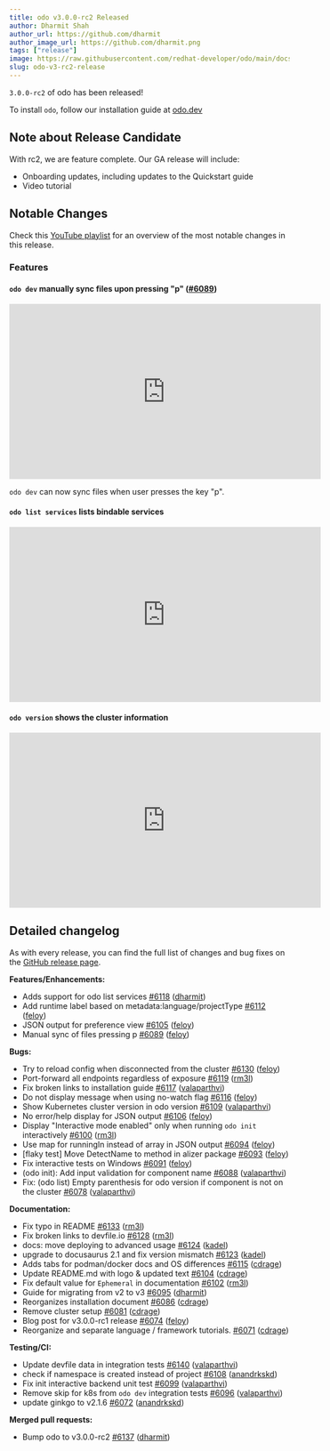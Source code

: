 ```yaml
---
title: odo v3.0.0-rc2 Released
author: Dharmit Shah
author_url: https://github.com/dharmit
author_image_url: https://github.com/dharmit.png
tags: ["release"]
image: https://raw.githubusercontent.com/redhat-developer/odo/main/docs/website/static/img/logo.png
slug: odo-v3-rc2-release
---
```

`3.0.0-rc2` of odo has been released!

<!--truncate-->

To install `odo`, follow our installation guide at [odo.dev](/docs/overview/installation)

## Note about Release Candidate

With rc2, we are feature complete. Our GA release will include:
- Onboarding updates, including updates to the Quickstart guide
- Video tutorial

## Notable Changes

Check this [YouTube playlist](https://www.youtube.com/watch?v=PgDsXlvb5MQ&list=PLGMB2PY4SNOqz4sAwtNOpEvb_ZYkiUfAz) 
for an overview of the most notable changes in this release.

### Features

#### `odo dev` manually sync files upon pressing "p" ([#6089](https://github.com/redhat-developer/odo/pull/6089))

<iframe width="560" height="315" src="https://www.youtube.com/embed/uTV8dlflZHs" title="YouTube video player" frameborder="0" allow="accelerometer; autoplay; clipboard-write; encrypted-media; gyroscope; picture-in-picture" allowfullscreen></iframe>

`odo dev` can now sync files when user presses the key "p".

#### `odo list services` lists bindable services

<iframe width="560" height="315" src="https://www.youtube.com/embed/PgDsXlvb5MQ" title="YouTube video player" frameborder="0" allow="accelerometer; autoplay; clipboard-write; encrypted-media; gyroscope; picture-in-picture" allowfullscreen></iframe>

#### `odo version` shows the cluster information

<iframe width="560" height="315" src="https://www.youtube.com/embed/MQSQ7qczsVg" title="YouTube video player" frameborder="0" allow="accelerometer; autoplay; clipboard-write; encrypted-media; gyroscope; picture-in-picture" allowfullscreen></iframe>

## Detailed changelog

As with every release, you can find the full list of changes and bug fixes on the [GitHub release page](https://github.com/redhat-developer/odo/releases/tag/v3.0.0-rc2).

**Features/Enhancements:**

- Adds support for odo list services [\#6118](https://github.com/redhat-developer/odo/pull/6118) ([dharmit](https://github.com/dharmit))
- Add runtime label based on metadata:language/projectType [\#6112](https://github.com/redhat-developer/odo/pull/6112) ([feloy](https://github.com/feloy))
- JSON output for preference view [\#6105](https://github.com/redhat-developer/odo/pull/6105) ([feloy](https://github.com/feloy))
- Manual sync of files pressing p [\#6089](https://github.com/redhat-developer/odo/pull/6089) ([feloy](https://github.com/feloy))

**Bugs:**

- Try to reload config when disconnected from the cluster [\#6130](https://github.com/redhat-developer/odo/pull/6130) ([feloy](https://github.com/feloy))
- Port-forward all endpoints regardless of exposure [\#6119](https://github.com/redhat-developer/odo/pull/6119) ([rm3l](https://github.com/rm3l))
- Fix broken links to installation guide [\#6117](https://github.com/redhat-developer/odo/pull/6117) ([valaparthvi](https://github.com/valaparthvi))
- Do not display message when using no-watch flag [\#6116](https://github.com/redhat-developer/odo/pull/6116) ([feloy](https://github.com/feloy))
- Show Kubernetes cluster version in odo version [\#6109](https://github.com/redhat-developer/odo/pull/6109) ([valaparthvi](https://github.com/valaparthvi))
- No error/help display for JSON output [\#6106](https://github.com/redhat-developer/odo/pull/6106) ([feloy](https://github.com/feloy))
- Display "Interactive mode enabled" only when running `odo init` interactively [\#6100](https://github.com/redhat-developer/odo/pull/6100) ([rm3l](https://github.com/rm3l))
- Use map for runningIn instead of array in JSON output [\#6094](https://github.com/redhat-developer/odo/pull/6094) ([feloy](https://github.com/feloy))
- \[flaky test\] Move DetectName to method in alizer package [\#6093](https://github.com/redhat-developer/odo/pull/6093) ([feloy](https://github.com/feloy))
- Fix interactive tests on Windows [\#6091](https://github.com/redhat-developer/odo/pull/6091) ([feloy](https://github.com/feloy))
- \(odo init\): Add input validation for component name [\#6088](https://github.com/redhat-developer/odo/pull/6088) ([valaparthvi](https://github.com/valaparthvi))
- Fix: \(odo list\) Empty parenthesis for odo version if component is not on the cluster [\#6078](https://github.com/redhat-developer/odo/pull/6078) ([valaparthvi](https://github.com/valaparthvi))

**Documentation:**

- Fix typo in README [\#6133](https://github.com/redhat-developer/odo/pull/6133) ([rm3l](https://github.com/rm3l))
- Fix broken links to devfile.io [\#6128](https://github.com/redhat-developer/odo/pull/6128) ([rm3l](https://github.com/rm3l))
- docs: move deploying to advanced usage [\#6124](https://github.com/redhat-developer/odo/pull/6124) ([kadel](https://github.com/kadel))
- upgrade to docusaurus 2.1 and fix version mismatch [\#6123](https://github.com/redhat-developer/odo/pull/6123) ([kadel](https://github.com/kadel))
- Adds tabs for podman/docker docs and OS differences [\#6115](https://github.com/redhat-developer/odo/pull/6115) ([cdrage](https://github.com/cdrage))
- Update README.md with logo & updated text [\#6104](https://github.com/redhat-developer/odo/pull/6104) ([cdrage](https://github.com/cdrage))
- Fix default value for `Ephemeral` in documentation [\#6102](https://github.com/redhat-developer/odo/pull/6102) ([rm3l](https://github.com/rm3l))
- Guide for migrating from v2 to v3 [\#6095](https://github.com/redhat-developer/odo/pull/6095) ([dharmit](https://github.com/dharmit))
- Reorganizes installation document [\#6086](https://github.com/redhat-developer/odo/pull/6086) ([cdrage](https://github.com/cdrage))
- Remove cluster setup [\#6081](https://github.com/redhat-developer/odo/pull/6081) ([cdrage](https://github.com/cdrage))
- Blog post for v3.0.0-rc1 release [\#6074](https://github.com/redhat-developer/odo/pull/6074) ([feloy](https://github.com/feloy))
- Reorganize and separate language / framework tutorials. [\#6071](https://github.com/redhat-developer/odo/pull/6071) ([cdrage](https://github.com/cdrage))

**Testing/CI:**

- Update devfile data in integration tests [\#6140](https://github.com/redhat-developer/odo/pull/6140) ([valaparthvi](https://github.com/valaparthvi))
- check if namespace is created instead of project [\#6108](https://github.com/redhat-developer/odo/pull/6108) ([anandrkskd](https://github.com/anandrkskd))
- Fix init interactive backend unit test [\#6099](https://github.com/redhat-developer/odo/pull/6099) ([valaparthvi](https://github.com/valaparthvi))
- Remove skip for k8s from `odo dev` integration tests [\#6096](https://github.com/redhat-developer/odo/pull/6096) ([valaparthvi](https://github.com/valaparthvi))
- update ginkgo to v2.1.6 [\#6072](https://github.com/redhat-developer/odo/pull/6072) ([anandrkskd](https://github.com/anandrkskd))

**Merged pull requests:**

- Bump odo to v3.0.0-rc2 [\#6137](https://github.com/redhat-developer/odo/pull/6137) ([dharmit](https://github.com/dharmit))

